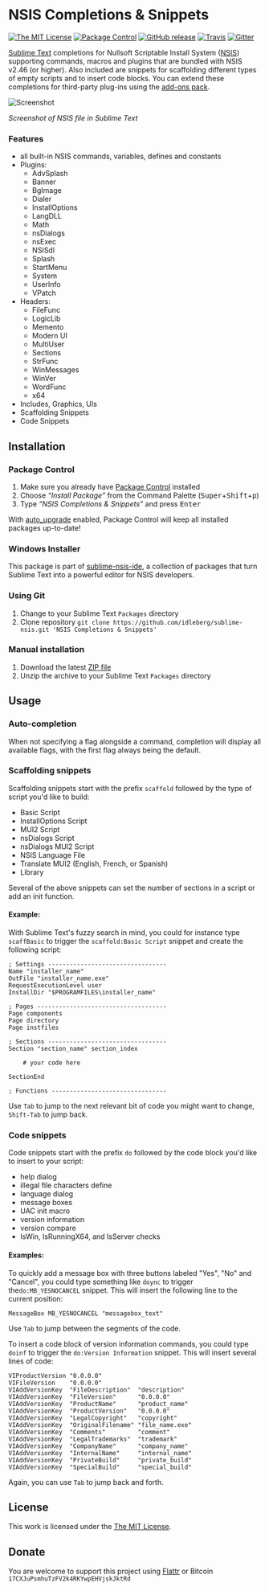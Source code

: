 # NSIS Completions & Snippets

[![The MIT License](https://img.shields.io/badge/license-MIT-orange.svg?style=flat-square)](http://opensource.org/licenses/MIT)
[![Package Control](https://packagecontrol.herokuapp.com/downloads/NSIS%20Completions%20&%20Snippets.svg?style=flat-square)](https://packagecontrol.io/packages/NSIS%20Completions%20&%20Snippets)
[![GitHub release](https://img.shields.io/github/release/idleberg/sublime-nsis.svg?style=flat-square)](https://github.com/idleberg/sublime-nsis/releases)
[![Travis](https://img.shields.io/travis/idleberg/sublime-nsis.svg?style=flat-square)](https://travis-ci.org/idleberg/sublime-nsis)
[![Gitter](https://img.shields.io/badge/chat-Gitter-ed1965.svg?style=flat-square)](https://gitter.im/NSIS-Dev/SublimeText)

[Sublime Text](http://www.sublimetext.com/) completions for Nullsoft Scriptable Install System ([NSIS](http://nsis.sourceforge.net/)) supporting commands, macros and plugins that are bundled with NSIS v2.46 (or higher). Also included are snippets for scaffolding different types of empty scripts and to insert code blocks. You can extend these completions for third-party plug-ins using the [add-ons pack](https://github.com/idleberg/sublime-nsis-plugins/).

![Screenshot](https://raw.githubusercontent.com/idleberg/sublime-nsis/master/screenshot.gif)

*Screenshot of NSIS file in Sublime Text*

### Features
* all built-in NSIS commands, variables, defines and constants
* Plugins:
    * AdvSplash
    * Banner
    * BgImage
    * Dialer
    * InstallOptions
    * LangDLL
    * Math
    * nsDialogs
    * nsExec
    * NSISdl
    * Splash
    * StartMenu
    * System
    * UserInfo
    * VPatch
* Headers:
    * FileFunc
    * LogicLib
    * Memento
    * Modern UI
    * MultiUser
    * Sections
    * StrFunc
    * WinMessages
    * WinVer
    * WordFunc
    * x64
* Includes, Graphics, UIs
* Scaffolding Snippets
* Code Snippets

## Installation

### Package Control

1. Make sure you already have [Package Control](https://packagecontrol.io/) installed
2. Choose *“Install Package”* from the Command Palette (<kbd>Super</kbd>+<kbd>Shift</kbd>+<kbd>p</kbd>)
3. Type *“NSIS Completions & Snippets”* and press <kbd>Enter</kbd>

With [auto_upgrade](http://wbond.net/sublime_packages/package_control/settings/) enabled, Package Control will keep all installed packages up-to-date!

### Windows Installer

This package is part of [sublime-nsis-ide](https://github.com/NSIS-Dev/Sublime-Text-Packages), a collection of packages that turn Sublime Text into a powerful editor for NSIS developers.

### Using Git

1. Change to your Sublime Text `Packages` directory
2. Clone repository `git clone https://github.com/idleberg/sublime-nsis.git 'NSIS Completions & Snippets'`

### Manual installation

1. Download the latest [ZIP file](https://github.com/idleberg/sublime-nsis/archive/master.zip)
2. Unzip the archive to your Sublime Text `Packages` directory

## Usage

### Auto-completion

When not specifying a flag alongside a command, completion will display all available flags, with the first flag always being the default.

### Scaffolding snippets

Scaffolding snippets start with the prefix `scaffold` followed by the type of script you'd like to build:

* Basic Script
* InstallOptions Script
* MUI2 Script
* nsDialogs Script
* nsDialogs MUI2 Script
* NSIS Language File
* Translate MUI2 (English, French, or Spanish)
* Library

Several of the above snippets can set the number of sections in a script or add an init function.

#### Example:
With Sublime Text's fuzzy search in mind, you could for instance type `scaffBasic` to trigger the `scaffold:Basic Script` snippet and create the following script:

```nsis
; Settings ---------------------------------
Name "installer_name"
OutFile "installer_name.exe"
RequestExecutionLevel user
InstallDir "$PROGRAMFILES\installer_name"

; Pages ------------------------------------
Page components
Page directory
Page instfiles

; Sections ---------------------------------
Section "section_name" section_index

    # your code here

SectionEnd

; Functions --------------------------------
````

Use `Tab` to jump to the next relevant bit of code you might want to change, `Shift-Tab` to jump back.

### Code snippets

Code snippets start with the prefix `do` followed by the code block you'd like to insert to your script:

* help dialog
* illegal file characters define
* language dialog
* message boxes
* UAC init macro
* version information
* version compare
* IsWin, IsRunningX64, and IsServer checks

#### Examples:
To quickly add a message box with three buttons labeled "Yes", "No" and "Cancel", you could type something like `doync` to trigger the`do:MB_YESNOCANCEL` snippet. This will insert the following line to the current position:

```nsis
MessageBox MB_YESNOCANCEL "messagebox_text"
```

Use `Tab` to jump between the segments of the code.

To insert a code block of version information commands, you could type `doinf` to trigger the `do:Version Information` snippet. This will insert several lines of code:

```nsis
VIProductVersion "0.0.0.0"
VIFileVersion    "0.0.0.0"
VIAddVersionKey  "FileDescription"  "description"
VIAddVersionKey  "FileVersion"      "0.0.0.0"
VIAddVersionKey  "ProductName"      "product_name"
VIAddVersionKey  "ProductVersion"   "0.0.0.0"
VIAddVersionKey  "LegalCopyright"   "copyright"
VIAddVersionKey  "OriginalFilename" "file_name.exe"
VIAddVersionKey  "Comments"         "comment"
VIAddVersionKey  "LegalTrademarks"  "trademark"
VIAddVersionKey  "CompanyName"      "company_name"
VIAddVersionKey  "InternalName"     "internal_name"
VIAddVersionKey  "PrivateBuild"     "private_build"
VIAddVersionKey  "SpecialBuild"     "special_build"
```

Again, you can use `Tab` to jump back and forth.

## License

This work is licensed under the [The MIT License](LICENSE).

## Donate

You are welcome to support this project using [Flattr](https://flattr.com/submit/auto?user_id=idleberg&url=https://github.com/idleberg/sublime-nsis) or Bitcoin `17CXJuPsmhuTzFV2k4RKYwpEHVjskJktRd`
